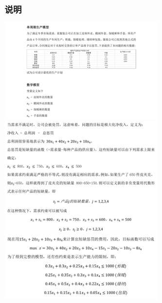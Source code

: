 # 说明

![image](https://github.com/zenghang-feng/operation_optimization/blob/main/01-线性规划-生产库存控制/图片附件/png_1.png)
![image](https://github.com/zenghang-feng/operation_optimization/blob/main/01-线性规划-生产库存控制/图片附件/pic_2.png)
![image](https://github.com/zenghang-feng/operation_optimization/blob/main/01-线性规划-生产库存控制/图片附件/pic_3.png)
